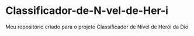 # Classificador-de-N-vel-de-Her-i
Meu repositório criado para o projeto Classificador de Nível de Herói da Dio
